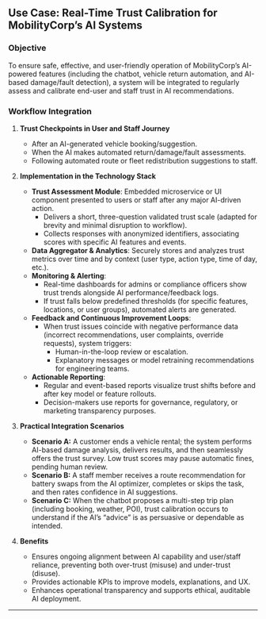 ## Use Case: Real-Time Trust Calibration for MobilityCorp’s AI Systems

### Objective
To ensure safe, effective, and user-friendly operation of MobilityCorp’s AI-powered features (including the chatbot, vehicle return automation, and AI-based damage/fault detection), a system will be integrated to regularly assess and calibrate end-user and staff trust in AI recommendations.

### Workflow Integration

1. **Trust Checkpoints in User and Staff Journey**
    - After an AI-generated vehicle booking/suggestion.
    - When the AI makes automated return/damage/fault assessments.
    - Following automated route or fleet redistribution suggestions to staff.

2. **Implementation in the Technology Stack**
    - **Trust Assessment Module**: Embedded microservice or UI component presented to users or staff after any major AI-driven action.
        - Delivers a short, three-question validated trust scale (adapted for brevity and minimal disruption to workflow).
        - Collects responses with anonymized identifiers, associating scores with specific AI features and events.
    - **Data Aggregator & Analytics**: Securely stores and analyzes trust metrics over time and by context (user type, action type, time of day, etc.).
    - **Monitoring & Alerting**: 
        - Real-time dashboards for admins or compliance officers show trust trends alongside AI performance/feedback logs.
        - If trust falls below predefined thresholds (for specific features, locations, or user groups), automated alerts are generated.
    - **Feedback and Continuous Improvement Loops**: 
        - When trust issues coincide with negative performance data (incorrect recommendations, user complaints, override requests), system triggers:
            - Human-in-the-loop review or escalation.
            - Explanatory messages or model retraining recommendations for engineering teams.
    - **Actionable Reporting**:
        - Regular and event-based reports visualize trust shifts before and after key model or feature rollouts.
        - Decision-makers use reports for governance, regulatory, or marketing transparency purposes.

3. **Practical Integration Scenarios**
    - **Scenario A:** A customer ends a vehicle rental; the system performs AI-based damage analysis, delivers results, and then seamlessly offers the trust survey. Low trust scores may pause automatic fines, pending human review.
    - **Scenario B:** A staff member receives a route recommendation for battery swaps from the AI optimizer, completes or skips the task, and then rates confidence in AI suggestions.
    - **Scenario C:** When the chatbot proposes a multi-step trip plan (including booking, weather, POI), trust calibration occurs to understand if the AI’s “advice” is as persuasive or dependable as intended.

4. **Benefits**
    - Ensures ongoing alignment between AI capability and user/staff reliance, preventing both over-trust (misuse) and under-trust (disuse).
    - Provides actionable KPIs to improve models, explanations, and UX.
    - Enhances operational transparency and supports ethical, auditable AI deployment.

---


